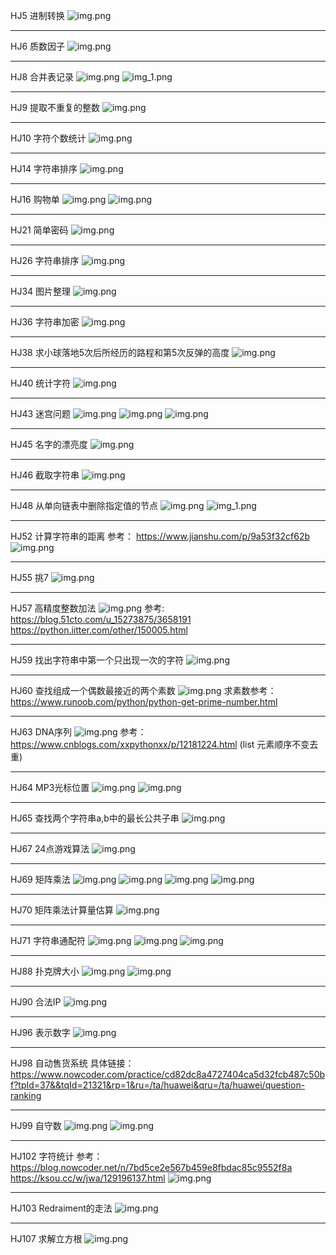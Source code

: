 HJ5 进制转换
![img.png](imgs/HJ15.png)
************************************************************************************************************************
HJ6 质数因子
![img.png](imgs/HJ6.png)
************************************************************************************************************************
HJ8 合并表记录
![img.png](imgs/HJ8-1.png)
![img_1.png](imgs/HJ8-2.png)
************************************************************************************************************************
HJ9 提取不重复的整数
![img.png](imgs/HJ9.png)
************************************************************************************************************************
HJ10 字符个数统计
![img.png](imgs/HJ10.png)
************************************************************************************************************************
HJ14 字符串排序
![img.png](imgs/HJ14.png)
************************************************************************************************************************
HJ16 购物单
![img.png](imgs/HJ16-1.png)
![img.png](imgs/Hj16-2.png)
************************************************************************************************************************
HJ21 简单密码
![img.png](imgs/HJ21.png)
************************************************************************************************************************
HJ26 字符串排序
![img.png](imgs/HJ26.png)
************************************************************************************************************************
HJ34 图片整理
![img.png](imgs/HJ34.png)
************************************************************************************************************************
HJ36 字符串加密
![img.png](imgs/HJ36.png)
************************************************************************************************************************
HJ38 求小球落地5次后所经历的路程和第5次反弹的高度
![img.png](imgs/HJ38.png)
************************************************************************************************************************
HJ40 统计字符
![img.png](imgs/HJ40.png)
************************************************************************************************************************
HJ43 迷宫问题
![img.png](imgs/HJ43-1.png)
![img.png](imgs/HJ43-2.png)
![img.png](imgs/HJ43-3.png)
************************************************************************************************************************
HJ45 名字的漂亮度
![img.png](imgs/HJ45.png)
************************************************************************************************************************
HJ46 截取字符串
![img.png](imgs/HJ46.png)
************************************************************************************************************************
HJ48 从单向链表中删除指定值的节点
![img.png](imgs/HJ48-1.png)
![img_1.png](imgs/HJ48-2.png)
************************************************************************************************************************
HJ52 计算字符串的距离
参考： https://www.jianshu.com/p/9a53f32cf62b
![img.png](imgs/HJ52.png)
************************************************************************************************************************
HJ55 挑7
![img.png](imgs/HJ55.png)
************************************************************************************************************************
HJ57 高精度整数加法
![img.png](imgs/HJ57.png)
参考: https://blog.51cto.com/u_15273875/3658191
     https://python.iitter.com/other/150005.html
************************************************************************************************************************
HJ59 找出字符串中第一个只出现一次的字符
![img.png](imgs/HJ59.png)
************************************************************************************************************************
HJ60 查找组成一个偶数最接近的两个素数
![img.png](imgs/HJ60.png)
求素数参考：https://www.runoob.com/python/python-get-prime-number.html
************************************************************************************************************************
HJ63 DNA序列
![img.png](imgs/HJ63.png)
参考： https://www.cnblogs.com/xxpythonxx/p/12181224.html (list 元素顺序不变去重)
************************************************************************************************************************
HJ64 MP3光标位置
![img.png](imgs/HJ64-1.png)
![img.png](imgs/HJ64-2.png)
************************************************************************************************************************
HJ65 查找两个字符串a,b中的最长公共子串
![img.png](imgs/HJ65.png)
************************************************************************************************************************
HJ67 24点游戏算法
![img.png](imgs/HJ67.png)
************************************************************************************************************************
HJ69 矩阵乘法
![img.png](imgs/HJ69-1.png)
![img.png](imgs/HJ69-2.png)
![img.png](imgs/HJ69-3.png)
![img.png](imgs/HJ69-4.png)
************************************************************************************************************************
HJ70 矩阵乘法计算量估算
![img.png](imgs/HJ70.png)
************************************************************************************************************************
HJ71 字符串通配符
![img.png](imgs/HJ71-1.png)
![img.png](imgs/HJ71-2.png)
![img.png](imgs/HJ71-3.png)
************************************************************************************************************************
HJ88 扑克牌大小
![img.png](imgs/HJ88-1.png)
![img.png](imgs/HJ88-2.png)
************************************************************************************************************************
HJ90 合法IP
![img.png](imgs/HJ90.png)
************************************************************************************************************************
HJ96 表示数字
![img.png](imgs/HJ96.png)
************************************************************************************************************************
HJ98 自动售货系统
具体链接：https://www.nowcoder.com/practice/cd82dc8a4727404ca5d32fcb487c50bf?tpId=37&&tqId=21321&rp=1&ru=/ta/huawei&qru=/ta/huawei/question-ranking
************************************************************************************************************************
HJ99 自守数
![img.png](imgs/HJ99-1.png)
![img.png](imgs/HJ99-2.png)
************************************************************************************************************************
HJ102 字符统计
参考： https://blog.nowcoder.net/n/7bd5ce2e567b459e8fbdac85c9552f8a
      https://ksou.cc/w/jwa/129196137.html
![img.png](imgs/HJ102.png)
************************************************************************************************************************
HJ103 Redraiment的走法
![img.png](imgs/HJ103.png)
************************************************************************************************************************
HJ107 求解立方根
![img.png](imgs/HJ107.png)